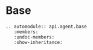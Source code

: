 # Base

```{eval-rst}
.. automodule:: api.agent.base
   :members:
   :undoc-members:
   :show-inheritance:
```
